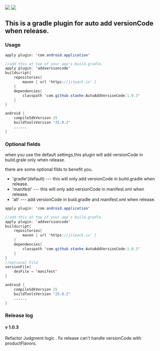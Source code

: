 [![](https://jitpack.io/v/stanhe/AutoAddVersionCode.svg)](https://jitpack.io/#stanhe/AutoAddVersionCode)
[![](https://img.shields.io/badge/plugin-gradle-orange.svg)](http://stanho.top/2017/03/19/gradle_plugin)
## This is a gradle plugin for auto add versionCode when release.

### Usage
```java
apply plugin: 'com.android.application'

//add this at top of your app's build.gradle.
apply plugin: 'addversioncode'
buildscript{
    repositories{
        maven { url 'https://jitpack.io' }
    }
    dependencies{
        classpath 'com.github.stanhe:AutoAddVersionCode:1.0.3'
    }
}

android {
    compileSdkVersion 25
    buildToolsVersion "25.0.2"
    ......
}
```
### Optional fields

when you use the default settings,this plugin will add versionCode in build.grale only when release.

there are some optional filds to benefit you.
* 'gradle'(default) --- this will only add versionCode in build.gradle when release.
* 'manifest'  --- this will only add versionCode in manifest.xml when release.
* 'all' --- add versionCode in buid.gradle and manifest.xml when release.

```java
apply plugin: 'com.android.application'

//add this at top of your app's build.gradle.
apply plugin: 'addversioncode'
buildscript{
    repositories{
        maven { url 'https://jitpack.io' }
    }
    dependencies{
        classpath 'com.github.stanhe:AutoAddVersionCode:1.0.3'
    }
}
//optional Fild
versionFile{
    desFile = 'manifest'
}

android {
    compileSdkVersion 25
    buildToolsVersion "25.0.2"
    ......
}
```


### Release log
#### v 1.0.3 
Refactor Judgment logic .
fix release can't handle versionCode with productFlavors.
